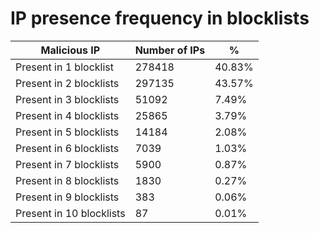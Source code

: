 # IP presence frequency in blocklists
| Malicious IP | Number of IPs | % |
|----|----|----|
| Present in 1 blocklist | 278418 | 40.83% |
| Present in 2 blocklists | 297135 | 43.57% |
| Present in 3 blocklists | 51092 | 7.49% |
| Present in 4 blocklists | 25865 | 3.79% |
| Present in 5 blocklists | 14184 | 2.08% |
| Present in 6 blocklists | 7039 | 1.03% |
| Present in 7 blocklists | 5900 | 0.87% |
| Present in 8 blocklists | 1830 | 0.27% |
| Present in 9 blocklists | 383 | 0.06% |
| Present in 10 blocklists | 87 | 0.01% |
